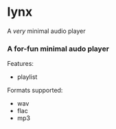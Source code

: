 # lynx
A _very_ minimal audio player

### A for-fun minimal audo player

Features:
- playlist

Formats supported:
- wav
- flac
- mp3
